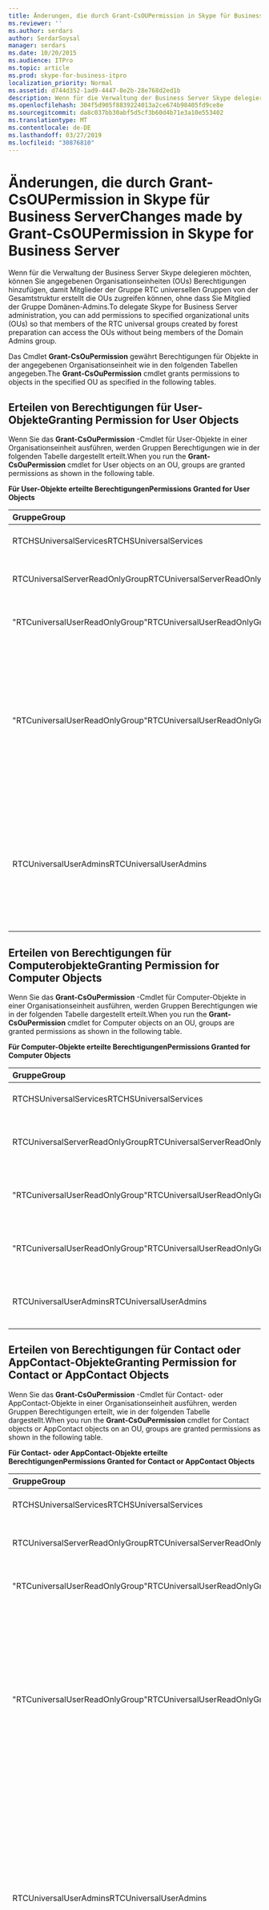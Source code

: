 ```yaml
---
title: Änderungen, die durch Grant-CsOUPermission in Skype für Business Server
ms.reviewer: ''
ms.author: serdars
author: SerdarSoysal
manager: serdars
ms.date: 10/20/2015
ms.audience: ITPro
ms.topic: article
ms.prod: skype-for-business-itpro
localization_priority: Normal
ms.assetid: d744d352-1ad9-4447-8e2b-28e768d2ed1b
description: Wenn für die Verwaltung der Business Server Skype delegieren möchten, können Sie angegebenen Organisationseinheiten (OUs) Berechtigungen hinzufügen, damit Mitglieder der Gruppe RTC universellen Gruppen von der Gesamtstruktur erstellt die OUs zugreifen können, ohne dass Sie Mitglied der Gruppe Domänen-Admins.
ms.openlocfilehash: 304f5d905f8839224013a2ce674b98405fd9ce8e
ms.sourcegitcommit: da8c037bb30abf5d5cf3b60d4b71e3a10e553402
ms.translationtype: MT
ms.contentlocale: de-DE
ms.lasthandoff: 03/27/2019
ms.locfileid: "30876810"
---
```

# <a name="changes-made-by-grant-csoupermission-in-skype-for-business-server"></a><span data-ttu-id="53d0d-103">Änderungen, die durch Grant-CsOUPermission in Skype für Business Server</span><span class="sxs-lookup"><span data-stu-id="53d0d-103">Changes made by Grant-CsOUPermission in Skype for Business Server</span></span>
 
<span data-ttu-id="53d0d-104">Wenn für die Verwaltung der Business Server Skype delegieren möchten, können Sie angegebenen Organisationseinheiten (OUs) Berechtigungen hinzufügen, damit Mitglieder der Gruppe RTC universellen Gruppen von der Gesamtstruktur erstellt die OUs zugreifen können, ohne dass Sie Mitglied der Gruppe Domänen-Admins.</span><span class="sxs-lookup"><span data-stu-id="53d0d-104">To delegate Skype for Business Server administration, you can add permissions to specified organizational units (OUs) so that members of the RTC universal groups created by forest preparation can access the OUs without being members of the Domain Admins group.</span></span> 
  
<span data-ttu-id="53d0d-105">Das Cmdlet **Grant-CsOuPermission** gewährt Berechtigungen für Objekte in der angegebenen Organisationseinheit wie in den folgenden Tabellen angegeben.</span><span class="sxs-lookup"><span data-stu-id="53d0d-105">The **Grant-CsOuPermission** cmdlet grants permissions to objects in the specified OU as specified in the following tables.</span></span>
  
## <a name="granting-permission-for-user-objects"></a><span data-ttu-id="53d0d-106">Erteilen von Berechtigungen für User-Objekte</span><span class="sxs-lookup"><span data-stu-id="53d0d-106">Granting Permission for User Objects</span></span>

<span data-ttu-id="53d0d-107">Wenn Sie das **Grant-CsOuPermission** -Cmdlet für User-Objekte in einer Organisationseinheit ausführen, werden Gruppen Berechtigungen wie in der folgenden Tabelle dargestellt erteilt.</span><span class="sxs-lookup"><span data-stu-id="53d0d-107">When you run the **Grant-CsOuPermission** cmdlet for User objects on an OU, groups are granted permissions as shown in the following table.</span></span>
  
<span data-ttu-id="53d0d-108">**Für User-Objekte erteilte Berechtigungen**</span><span class="sxs-lookup"><span data-stu-id="53d0d-108">**Permissions Granted for User Objects**</span></span>

|<span data-ttu-id="53d0d-109">**Gruppe**</span><span class="sxs-lookup"><span data-stu-id="53d0d-109">**Group**</span></span>|<span data-ttu-id="53d0d-110">**Berechtigung**</span><span class="sxs-lookup"><span data-stu-id="53d0d-110">**Permission**</span></span>|<span data-ttu-id="53d0d-111">**Gilt für**</span><span class="sxs-lookup"><span data-stu-id="53d0d-111">**Applies to**</span></span>|
|:-----|:-----|:-----|
|<span data-ttu-id="53d0d-112">RTCHSUniversalServices</span><span class="sxs-lookup"><span data-stu-id="53d0d-112">RTCHSUniversalServices</span></span>  <br/> |<span data-ttu-id="53d0d-113">Verzeichnisänderungen</span><span class="sxs-lookup"><span data-stu-id="53d0d-113">Replicating directory changes</span></span>  <br/> |<span data-ttu-id="53d0d-114">Nur dieses Objekt</span><span class="sxs-lookup"><span data-stu-id="53d0d-114">This object only</span></span>  <br/> |
|<span data-ttu-id="53d0d-115">RTCUniversalServerReadOnlyGroup</span><span class="sxs-lookup"><span data-stu-id="53d0d-115">RTCUniversalServerReadOnlyGroup</span></span>  <br/> |<span data-ttu-id="53d0d-116">Inhalt auflisten</span><span class="sxs-lookup"><span data-stu-id="53d0d-116">List contents</span></span>  <br/> <span data-ttu-id="53d0d-117">Alle Eigenschaften lesen</span><span class="sxs-lookup"><span data-stu-id="53d0d-117">Read all properties</span></span>  <br/> <span data-ttu-id="53d0d-118">Leseberechtigungen</span><span class="sxs-lookup"><span data-stu-id="53d0d-118">Read permissions</span></span>  <br/> |<span data-ttu-id="53d0d-119">Nur dieses Objekt</span><span class="sxs-lookup"><span data-stu-id="53d0d-119">This object only</span></span>  <br/> |
|<span data-ttu-id="53d0d-120">"RTCuniversalUserReadOnlyGroup"</span><span class="sxs-lookup"><span data-stu-id="53d0d-120">RTCUniversalUserReadOnlyGroup</span></span>  <br/> |<span data-ttu-id="53d0d-121">Inhalt auflisten</span><span class="sxs-lookup"><span data-stu-id="53d0d-121">List contents</span></span>  <br/> <span data-ttu-id="53d0d-122">Alle Eigenschaften lesen</span><span class="sxs-lookup"><span data-stu-id="53d0d-122">Read all properties</span></span>  <br/> <span data-ttu-id="53d0d-123">Leseberechtigungen</span><span class="sxs-lookup"><span data-stu-id="53d0d-123">Read permissions</span></span>  <br/> |<span data-ttu-id="53d0d-124">Nur dieses Objekt</span><span class="sxs-lookup"><span data-stu-id="53d0d-124">This object only</span></span>  <br/> |
|<span data-ttu-id="53d0d-125">"RTCuniversalUserReadOnlyGroup"</span><span class="sxs-lookup"><span data-stu-id="53d0d-125">RTCUniversalUserReadOnlyGroup</span></span>  <br/> |<span data-ttu-id="53d0d-126">RTCUserSearchPropertySet lesen</span><span class="sxs-lookup"><span data-stu-id="53d0d-126">Read RTCUserSearchPropertySet</span></span>  <br/> <span data-ttu-id="53d0d-127">RTCUserProvisioningPropertySet lesen</span><span class="sxs-lookup"><span data-stu-id="53d0d-127">Read RTCUserProvisioningPropertySet</span></span>  <br/> <span data-ttu-id="53d0d-128">RTCPropertySet lesen</span><span class="sxs-lookup"><span data-stu-id="53d0d-128">Read RTCPropertySet</span></span>  <br/> <span data-ttu-id="53d0d-129">Öffentliche Informationen lesen</span><span class="sxs-lookup"><span data-stu-id="53d0d-129">Read Public-Information</span></span>  <br/> <span data-ttu-id="53d0d-130">Allgemeine Informationen lesen</span><span class="sxs-lookup"><span data-stu-id="53d0d-130">Read General-Information</span></span>  <br/> <span data-ttu-id="53d0d-131">Benutzer Kontoeinschränkungen lesen</span><span class="sxs-lookup"><span data-stu-id="53d0d-131">Read User-Account-Restrictions</span></span>  <br/> |<span data-ttu-id="53d0d-132">Untergeordnete User-Objekte</span><span class="sxs-lookup"><span data-stu-id="53d0d-132">Descendant User objects</span></span>  <br/> |
|<span data-ttu-id="53d0d-133">RTCUniversalUserAdmins</span><span class="sxs-lookup"><span data-stu-id="53d0d-133">RTCUniversalUserAdmins</span></span>  <br/> |<span data-ttu-id="53d0d-134">Schreiben von RTCUserSearchPropertySet</span><span class="sxs-lookup"><span data-stu-id="53d0d-134">Write RTCUserSearchPropertySet</span></span>  <br/> <span data-ttu-id="53d0d-135">Schreiben Sie "msexchucvoicemailsettings"</span><span class="sxs-lookup"><span data-stu-id="53d0d-135">Write msExchUCVoiceMailSettings</span></span>  <br/> <span data-ttu-id="53d0d-136">Schreiben von RTCUserProvisioningPropertySet</span><span class="sxs-lookup"><span data-stu-id="53d0d-136">Write RTCUserProvisioningPropertySet</span></span>  <br/> <span data-ttu-id="53d0d-137">Schreiben von RTCPropertySet</span><span class="sxs-lookup"><span data-stu-id="53d0d-137">Write RTCPropertySet</span></span>  <br/> <span data-ttu-id="53d0d-138">ProxyAddresses schreiben</span><span class="sxs-lookup"><span data-stu-id="53d0d-138">Write proxyAddresses</span></span>  <br/> |<span data-ttu-id="53d0d-139">Untergeordnete User-Objekte</span><span class="sxs-lookup"><span data-stu-id="53d0d-139">Descendant User objects</span></span>  <br/> |
   
## <a name="granting-permission-for-computer-objects"></a><span data-ttu-id="53d0d-140">Erteilen von Berechtigungen für Computerobjekte</span><span class="sxs-lookup"><span data-stu-id="53d0d-140">Granting Permission for Computer Objects</span></span>

<span data-ttu-id="53d0d-141">Wenn Sie das **Grant-CsOuPermission** -Cmdlet für Computer-Objekte in einer Organisationseinheit ausführen, werden Gruppen Berechtigungen wie in der folgenden Tabelle dargestellt erteilt.</span><span class="sxs-lookup"><span data-stu-id="53d0d-141">When you run the **Grant-CsOuPermission** cmdlet for Computer objects on an OU, groups are granted permissions as shown in the following table.</span></span>
  
<span data-ttu-id="53d0d-142">**Für Computer-Objekte erteilte Berechtigungen**</span><span class="sxs-lookup"><span data-stu-id="53d0d-142">**Permissions Granted for Computer Objects**</span></span>

|<span data-ttu-id="53d0d-143">**Gruppe**</span><span class="sxs-lookup"><span data-stu-id="53d0d-143">**Group**</span></span>|<span data-ttu-id="53d0d-144">**Berechtigung**</span><span class="sxs-lookup"><span data-stu-id="53d0d-144">**Permission**</span></span>|<span data-ttu-id="53d0d-145">**Gilt für**</span><span class="sxs-lookup"><span data-stu-id="53d0d-145">**Applies to**</span></span>|
|:-----|:-----|:-----|
|<span data-ttu-id="53d0d-146">RTCHSUniversalServices</span><span class="sxs-lookup"><span data-stu-id="53d0d-146">RTCHSUniversalServices</span></span>  <br/> |<span data-ttu-id="53d0d-147">Verzeichnisänderungen</span><span class="sxs-lookup"><span data-stu-id="53d0d-147">Replicating directory changes</span></span>  <br/> |<span data-ttu-id="53d0d-148">Nur dieses Objekt</span><span class="sxs-lookup"><span data-stu-id="53d0d-148">This object only</span></span>  <br/> |
|<span data-ttu-id="53d0d-149">RTCUniversalServerReadOnlyGroup</span><span class="sxs-lookup"><span data-stu-id="53d0d-149">RTCUniversalServerReadOnlyGroup</span></span>  <br/> |<span data-ttu-id="53d0d-150">Inhalt auflisten</span><span class="sxs-lookup"><span data-stu-id="53d0d-150">List contents</span></span>  <br/> <span data-ttu-id="53d0d-151">Alle Eigenschaften lesen</span><span class="sxs-lookup"><span data-stu-id="53d0d-151">Read all properties</span></span>  <br/> <span data-ttu-id="53d0d-152">Leseberechtigungen</span><span class="sxs-lookup"><span data-stu-id="53d0d-152">Read permissions</span></span>  <br/> |<span data-ttu-id="53d0d-153">Nur dieses Objekt</span><span class="sxs-lookup"><span data-stu-id="53d0d-153">This object only</span></span>  <br/> |
|<span data-ttu-id="53d0d-154">"RTCuniversalUserReadOnlyGroup"</span><span class="sxs-lookup"><span data-stu-id="53d0d-154">RTCUniversalUserReadOnlyGroup</span></span>  <br/> |<span data-ttu-id="53d0d-155">Inhalt auflisten</span><span class="sxs-lookup"><span data-stu-id="53d0d-155">List contents</span></span>  <br/> <span data-ttu-id="53d0d-156">Alle Eigenschaften lesen</span><span class="sxs-lookup"><span data-stu-id="53d0d-156">Read all properties</span></span>  <br/> <span data-ttu-id="53d0d-157">Leseberechtigungen</span><span class="sxs-lookup"><span data-stu-id="53d0d-157">Read permissions</span></span>  <br/> |<span data-ttu-id="53d0d-158">Nur dieses Objekt</span><span class="sxs-lookup"><span data-stu-id="53d0d-158">This object only</span></span>  <br/> |
|<span data-ttu-id="53d0d-159">"RTCuniversalUserReadOnlyGroup"</span><span class="sxs-lookup"><span data-stu-id="53d0d-159">RTCUniversalUserReadOnlyGroup</span></span>  <br/> |<span data-ttu-id="53d0d-160">Öffentliche Informationen lesen</span><span class="sxs-lookup"><span data-stu-id="53d0d-160">Read Public-Information</span></span>  <br/> <span data-ttu-id="53d0d-161">Lesen Sie überprüft-DNS-Host-Name</span><span class="sxs-lookup"><span data-stu-id="53d0d-161">Read Validated-DNS-Host-Name</span></span>  <br/> |<span data-ttu-id="53d0d-162">Untergeordnete Computer-Objekte</span><span class="sxs-lookup"><span data-stu-id="53d0d-162">Descendant Computer objects</span></span>  <br/> |
|<span data-ttu-id="53d0d-163">RTCUniversalUserAdmins</span><span class="sxs-lookup"><span data-stu-id="53d0d-163">RTCUniversalUserAdmins</span></span>  <br/> |<span data-ttu-id="53d0d-164">Öffentliche Informationen lesen</span><span class="sxs-lookup"><span data-stu-id="53d0d-164">Read Public-Information</span></span>  <br/> <span data-ttu-id="53d0d-165">Lesen Sie überprüft-DNS-Host-Name</span><span class="sxs-lookup"><span data-stu-id="53d0d-165">Read Validated-DNS-Host-Name</span></span>  <br/> |<span data-ttu-id="53d0d-166">Untergeordnete Computer-Objekte</span><span class="sxs-lookup"><span data-stu-id="53d0d-166">Descendant Computer objects</span></span>  <br/> |
   
## <a name="granting-permission-for-contact-or-appcontact-objects"></a><span data-ttu-id="53d0d-167">Erteilen von Berechtigungen für Contact oder AppContact-Objekte</span><span class="sxs-lookup"><span data-stu-id="53d0d-167">Granting Permission for Contact or AppContact Objects</span></span>

<span data-ttu-id="53d0d-168">Wenn Sie das **Grant-CsOuPermission** -Cmdlet für Contact- oder AppContact-Objekte in einer Organisationseinheit ausführen, werden Gruppen Berechtigungen erteilt, wie in der folgenden Tabelle dargestellt.</span><span class="sxs-lookup"><span data-stu-id="53d0d-168">When you run the **Grant-CsOuPermission** cmdlet for Contact objects or AppContact objects on an OU, groups are granted permissions as shown in the following table.</span></span>
  
<span data-ttu-id="53d0d-169">**Für Contact- oder AppContact-Objekte erteilte Berechtigungen**</span><span class="sxs-lookup"><span data-stu-id="53d0d-169">**Permissions Granted for Contact or AppContact Objects**</span></span>

|<span data-ttu-id="53d0d-170">**Gruppe**</span><span class="sxs-lookup"><span data-stu-id="53d0d-170">**Group**</span></span>|<span data-ttu-id="53d0d-171">**Berechtigung**</span><span class="sxs-lookup"><span data-stu-id="53d0d-171">**Permission**</span></span>|<span data-ttu-id="53d0d-172">**Gilt für**</span><span class="sxs-lookup"><span data-stu-id="53d0d-172">**Applies to**</span></span>|
|:-----|:-----|:-----|
|<span data-ttu-id="53d0d-173">RTCHSUniversalServices</span><span class="sxs-lookup"><span data-stu-id="53d0d-173">RTCHSUniversalServices</span></span>  <br/> |<span data-ttu-id="53d0d-174">Verzeichnisänderungen</span><span class="sxs-lookup"><span data-stu-id="53d0d-174">Replicating directory changes</span></span>  <br/> |<span data-ttu-id="53d0d-175">Nur dieses Objekt</span><span class="sxs-lookup"><span data-stu-id="53d0d-175">This object only</span></span>  <br/> |
|<span data-ttu-id="53d0d-176">RTCUniversalServerReadOnlyGroup</span><span class="sxs-lookup"><span data-stu-id="53d0d-176">RTCUniversalServerReadOnlyGroup</span></span>  <br/> |<span data-ttu-id="53d0d-177">Inhalt auflisten</span><span class="sxs-lookup"><span data-stu-id="53d0d-177">List contents</span></span>  <br/> <span data-ttu-id="53d0d-178">Alle Eigenschaften lesen</span><span class="sxs-lookup"><span data-stu-id="53d0d-178">Read all properties</span></span>  <br/> <span data-ttu-id="53d0d-179">Leseberechtigungen</span><span class="sxs-lookup"><span data-stu-id="53d0d-179">Read permissions</span></span>  <br/> |<span data-ttu-id="53d0d-180">Nur dieses Objekt</span><span class="sxs-lookup"><span data-stu-id="53d0d-180">This object only</span></span>  <br/> |
|<span data-ttu-id="53d0d-181">"RTCuniversalUserReadOnlyGroup"</span><span class="sxs-lookup"><span data-stu-id="53d0d-181">RTCUniversalUserReadOnlyGroup</span></span>  <br/> |<span data-ttu-id="53d0d-182">Inhalt auflisten</span><span class="sxs-lookup"><span data-stu-id="53d0d-182">List contents</span></span>  <br/> <span data-ttu-id="53d0d-183">Alle Eigenschaften lesen</span><span class="sxs-lookup"><span data-stu-id="53d0d-183">Read all properties</span></span>  <br/> <span data-ttu-id="53d0d-184">Leseberechtigungen</span><span class="sxs-lookup"><span data-stu-id="53d0d-184">Read permissions</span></span>  <br/> |<span data-ttu-id="53d0d-185">Nur dieses Objekt</span><span class="sxs-lookup"><span data-stu-id="53d0d-185">This object only</span></span>  <br/> |
|<span data-ttu-id="53d0d-186">"RTCuniversalUserReadOnlyGroup"</span><span class="sxs-lookup"><span data-stu-id="53d0d-186">RTCUniversalUserReadOnlyGroup</span></span>  <br/> |<span data-ttu-id="53d0d-187">RTCUserSearchPropertySet lesen</span><span class="sxs-lookup"><span data-stu-id="53d0d-187">Read RTCUserSearchPropertySet</span></span>  <br/> <span data-ttu-id="53d0d-188">RTCUserProvisioningPropertySet lesen</span><span class="sxs-lookup"><span data-stu-id="53d0d-188">Read RTCUserProvisioningPropertySet</span></span>  <br/> <span data-ttu-id="53d0d-189">RTCPropertySet lesen</span><span class="sxs-lookup"><span data-stu-id="53d0d-189">Read RTCPropertySet</span></span>  <br/> <span data-ttu-id="53d0d-190">Öffentliche Informationen lesen</span><span class="sxs-lookup"><span data-stu-id="53d0d-190">Read Public-Information</span></span>  <br/> <span data-ttu-id="53d0d-191">Allgemeine Informationen lesen</span><span class="sxs-lookup"><span data-stu-id="53d0d-191">Read General-Information</span></span>  <br/> <span data-ttu-id="53d0d-192">Lesen Sie persönliche Informationen</span><span class="sxs-lookup"><span data-stu-id="53d0d-192">Read Personal-Information</span></span>  <br/> <span data-ttu-id="53d0d-193">Benutzer Kontoeinschränkungen lesen</span><span class="sxs-lookup"><span data-stu-id="53d0d-193">Read User-Account-Restrictions</span></span>  <br/> |<span data-ttu-id="53d0d-194">Untergeordnete Contact-Objekte</span><span class="sxs-lookup"><span data-stu-id="53d0d-194">Descendant Contact objects</span></span>  <br/> |
|<span data-ttu-id="53d0d-195">RTCUniversalUserAdmins</span><span class="sxs-lookup"><span data-stu-id="53d0d-195">RTCUniversalUserAdmins</span></span>  <br/> |<span data-ttu-id="53d0d-196">Schreiben von RTCUserSearchPropertySet</span><span class="sxs-lookup"><span data-stu-id="53d0d-196">Write RTCUserSearchPropertySet</span></span>  <br/> <span data-ttu-id="53d0d-197">"Otheripphone" schreiben</span><span class="sxs-lookup"><span data-stu-id="53d0d-197">Write otherIpPhone</span></span>  <br/> <span data-ttu-id="53d0d-198">DisplayName schreiben</span><span class="sxs-lookup"><span data-stu-id="53d0d-198">Write displayName</span></span>  <br/> <span data-ttu-id="53d0d-199">Schreiben Sie Beschreibung</span><span class="sxs-lookup"><span data-stu-id="53d0d-199">Write description</span></span>  <br/> <span data-ttu-id="53d0d-200">TelephoneNumber schreiben</span><span class="sxs-lookup"><span data-stu-id="53d0d-200">Write telephoneNumber</span></span>  <br/> <span data-ttu-id="53d0d-201">Schreiben Sie "msexchucvoicemailsettings"</span><span class="sxs-lookup"><span data-stu-id="53d0d-201">Write msExchUCVoiceMailSettings</span></span>  <br/> <span data-ttu-id="53d0d-202">Schreiben von RTCUserProvisioningPropertySet</span><span class="sxs-lookup"><span data-stu-id="53d0d-202">Write RTCUserProvisioningPropertySet</span></span>  <br/> <span data-ttu-id="53d0d-203">Schreiben von RTCPropertySet</span><span class="sxs-lookup"><span data-stu-id="53d0d-203">Write RTCPropertySet</span></span>  <br/> <span data-ttu-id="53d0d-204">ProxyAddresses schreiben</span><span class="sxs-lookup"><span data-stu-id="53d0d-204">Write proxyAddresses</span></span>  <br/> |<span data-ttu-id="53d0d-205">Untergeordnete Contact-Objekte</span><span class="sxs-lookup"><span data-stu-id="53d0d-205">Descendant Contact objects</span></span>  <br/> |
   
## <a name="granting-permission-for-device-objects"></a><span data-ttu-id="53d0d-206">Erteilen von Berechtigungen für Device-Objekte</span><span class="sxs-lookup"><span data-stu-id="53d0d-206">Granting Permission for Device Objects</span></span>

<span data-ttu-id="53d0d-207">Wenn Sie das **Grant-CsOuPermission** -Cmdlet für Device-Objekte in einer Organisationseinheit ausführen, werden Gruppen Berechtigungen wie in der folgenden Tabelle dargestellt erteilt.</span><span class="sxs-lookup"><span data-stu-id="53d0d-207">When you run the **Grant-CsOuPermission** cmdlet for Device objects on an OU, groups are granted permissions as shown in the following table.</span></span>
  
<span data-ttu-id="53d0d-208">**Für Device-Objekte erteilte Berechtigungen**</span><span class="sxs-lookup"><span data-stu-id="53d0d-208">**Permissions Granted for Device Objects**</span></span>

|<span data-ttu-id="53d0d-209">**Gruppe**</span><span class="sxs-lookup"><span data-stu-id="53d0d-209">**Group**</span></span>|<span data-ttu-id="53d0d-210">**Berechtigung**</span><span class="sxs-lookup"><span data-stu-id="53d0d-210">**Permission**</span></span>|<span data-ttu-id="53d0d-211">**Gilt für**</span><span class="sxs-lookup"><span data-stu-id="53d0d-211">**Applies to**</span></span>|
|:-----|:-----|:-----|
|<span data-ttu-id="53d0d-212">RTCHSUniversalServices</span><span class="sxs-lookup"><span data-stu-id="53d0d-212">RTCHSUniversalServices</span></span>  <br/> |<span data-ttu-id="53d0d-213">Verzeichnisänderungen</span><span class="sxs-lookup"><span data-stu-id="53d0d-213">Replicating directory changes</span></span>  <br/> |<span data-ttu-id="53d0d-214">Nur dieses Objekt</span><span class="sxs-lookup"><span data-stu-id="53d0d-214">This object only</span></span>  <br/> |
|<span data-ttu-id="53d0d-215">RTCUniversalServerReadOnlyGroup</span><span class="sxs-lookup"><span data-stu-id="53d0d-215">RTCUniversalServerReadOnlyGroup</span></span>  <br/> |<span data-ttu-id="53d0d-216">Inhalt auflisten</span><span class="sxs-lookup"><span data-stu-id="53d0d-216">List contents</span></span>  <br/> <span data-ttu-id="53d0d-217">Alle Eigenschaften lesen</span><span class="sxs-lookup"><span data-stu-id="53d0d-217">Read all properties</span></span>  <br/> <span data-ttu-id="53d0d-218">Leseberechtigungen</span><span class="sxs-lookup"><span data-stu-id="53d0d-218">Read permissions</span></span>  <br/> |<span data-ttu-id="53d0d-219">Nur dieses Objekt</span><span class="sxs-lookup"><span data-stu-id="53d0d-219">This object only</span></span>  <br/> |
|<span data-ttu-id="53d0d-220">"RTCuniversalUserReadOnlyGroup"</span><span class="sxs-lookup"><span data-stu-id="53d0d-220">RTCUniversalUserReadOnlyGroup</span></span>  <br/> |<span data-ttu-id="53d0d-221">Inhalt auflisten</span><span class="sxs-lookup"><span data-stu-id="53d0d-221">List contents</span></span>  <br/> <span data-ttu-id="53d0d-222">Alle Eigenschaften lesen</span><span class="sxs-lookup"><span data-stu-id="53d0d-222">Read all properties</span></span>  <br/> <span data-ttu-id="53d0d-223">Leseberechtigungen</span><span class="sxs-lookup"><span data-stu-id="53d0d-223">Read permissions</span></span>  <br/> |<span data-ttu-id="53d0d-224">Nur dieses Objekt</span><span class="sxs-lookup"><span data-stu-id="53d0d-224">This object only</span></span>  <br/> |
|<span data-ttu-id="53d0d-225">"RTCuniversalUserReadOnlyGroup"</span><span class="sxs-lookup"><span data-stu-id="53d0d-225">RTCUniversalUserReadOnlyGroup</span></span>  <br/> |<span data-ttu-id="53d0d-226">RTCUserSearchPropertySet lesen</span><span class="sxs-lookup"><span data-stu-id="53d0d-226">Read RTCUserSearchPropertySet</span></span>  <br/> <span data-ttu-id="53d0d-227">RTCUserProvisioningPropertySet lesen</span><span class="sxs-lookup"><span data-stu-id="53d0d-227">Read RTCUserProvisioningPropertySet</span></span>  <br/> <span data-ttu-id="53d0d-228">RTCPropertySet lesen</span><span class="sxs-lookup"><span data-stu-id="53d0d-228">Read RTCPropertySet</span></span>  <br/> <span data-ttu-id="53d0d-229">Öffentliche Informationen lesen</span><span class="sxs-lookup"><span data-stu-id="53d0d-229">Read Public-Information</span></span>  <br/> <span data-ttu-id="53d0d-230">Lesen Sie persönliche Informationen</span><span class="sxs-lookup"><span data-stu-id="53d0d-230">Read Personal-Information</span></span>  <br/> <span data-ttu-id="53d0d-231">Allgemeine Informationen lesen</span><span class="sxs-lookup"><span data-stu-id="53d0d-231">Read General-Information</span></span>  <br/> <span data-ttu-id="53d0d-232">Benutzer Kontoeinschränkungen lesen</span><span class="sxs-lookup"><span data-stu-id="53d0d-232">Read User-Account-Restrictions</span></span>  <br/> |<span data-ttu-id="53d0d-233">Untergeordnete Contact-Objekte</span><span class="sxs-lookup"><span data-stu-id="53d0d-233">Descendant Contact objects</span></span>  <br/> |
|<span data-ttu-id="53d0d-234">RTCUniversalUserAdmins</span><span class="sxs-lookup"><span data-stu-id="53d0d-234">RTCUniversalUserAdmins</span></span>  <br/> |<span data-ttu-id="53d0d-235">Untergeordnetes Objekt erstellen</span><span class="sxs-lookup"><span data-stu-id="53d0d-235">Create child</span></span>  <br/> <span data-ttu-id="53d0d-236">Untergeordnetes Objekt löschen</span><span class="sxs-lookup"><span data-stu-id="53d0d-236">Delete child</span></span>  <br/> <span data-ttu-id="53d0d-237">Struktur löschen</span><span class="sxs-lookup"><span data-stu-id="53d0d-237">Delete tree</span></span>  <br/> |<span data-ttu-id="53d0d-238">Kontakt</span><span class="sxs-lookup"><span data-stu-id="53d0d-238">Contact</span></span>  <br/> |
|<span data-ttu-id="53d0d-239">RTCUniversalUserAdmins</span><span class="sxs-lookup"><span data-stu-id="53d0d-239">RTCUniversalUserAdmins</span></span>  <br/> |<span data-ttu-id="53d0d-240">DisplayName schreiben</span><span class="sxs-lookup"><span data-stu-id="53d0d-240">Write displayName</span></span>  <br/> <span data-ttu-id="53d0d-241">Schreiben Sie Beschreibung</span><span class="sxs-lookup"><span data-stu-id="53d0d-241">Write description</span></span>  <br/> <span data-ttu-id="53d0d-242">TelephoneNumber schreiben</span><span class="sxs-lookup"><span data-stu-id="53d0d-242">Write telephoneNumber</span></span>  <br/> |<span data-ttu-id="53d0d-243">Untergeordnete User-Objekte</span><span class="sxs-lookup"><span data-stu-id="53d0d-243">Descendant User objects</span></span>  <br/> |
|<span data-ttu-id="53d0d-244">RTCUniversalUserAdmins</span><span class="sxs-lookup"><span data-stu-id="53d0d-244">RTCUniversalUserAdmins</span></span>  <br/> |<span data-ttu-id="53d0d-245">Schreiben von RTCUserSearchPropertySet</span><span class="sxs-lookup"><span data-stu-id="53d0d-245">Write RTCUserSearchPropertySet</span></span>  <br/> <span data-ttu-id="53d0d-246">"Otheripphone" schreiben</span><span class="sxs-lookup"><span data-stu-id="53d0d-246">Write otherIpPhone</span></span>  <br/> <span data-ttu-id="53d0d-247">DisplayName schreiben</span><span class="sxs-lookup"><span data-stu-id="53d0d-247">Write displayName</span></span>  <br/> <span data-ttu-id="53d0d-248">Schreiben Sie Beschreibung</span><span class="sxs-lookup"><span data-stu-id="53d0d-248">Write description</span></span>  <br/> <span data-ttu-id="53d0d-249">TelephoneNumber schreiben</span><span class="sxs-lookup"><span data-stu-id="53d0d-249">Write telephoneNumber</span></span>  <br/> <span data-ttu-id="53d0d-250">Schreiben Sie "msexchucvoicemailsettings"</span><span class="sxs-lookup"><span data-stu-id="53d0d-250">Write msExchUCVoiceMailSettings</span></span>  <br/> <span data-ttu-id="53d0d-251">Schreiben von RTCUserProvisioningPropertySet</span><span class="sxs-lookup"><span data-stu-id="53d0d-251">Write RTCUserProvisioningPropertySet</span></span>  <br/> <span data-ttu-id="53d0d-252">Schreiben von RTCPropertySet</span><span class="sxs-lookup"><span data-stu-id="53d0d-252">Write RTCPropertySet</span></span>  <br/> <span data-ttu-id="53d0d-253">ProxyAddresses schreiben</span><span class="sxs-lookup"><span data-stu-id="53d0d-253">Write proxyAddresses</span></span>  <br/> |<span data-ttu-id="53d0d-254">Untergeordnete Contact-Objekte</span><span class="sxs-lookup"><span data-stu-id="53d0d-254">Descendant Contact objects</span></span>  <br/> |
   
## <a name="granting-permission-for-inetorgperson-objects"></a><span data-ttu-id="53d0d-255">Erteilen von Berechtigungen für InetOrgPerson-Objekte</span><span class="sxs-lookup"><span data-stu-id="53d0d-255">Granting Permission for InetOrgPerson Objects</span></span>

<span data-ttu-id="53d0d-256">Wenn Sie das **Grant-CsOuPermission** -Cmdlet für InetOrgPerson-Objekte in einer Organisationseinheit ausführen, werden Gruppen Berechtigungen wie in der folgenden Tabelle dargestellt erteilt.</span><span class="sxs-lookup"><span data-stu-id="53d0d-256">When you run the **Grant-CsOuPermission** cmdlet for InetOrgPerson objects on an OU, groups are granted permissions as shown in the following table.</span></span>
  
<span data-ttu-id="53d0d-257">**Für InetOrgPerson-Objekte erteilte Berechtigungen**</span><span class="sxs-lookup"><span data-stu-id="53d0d-257">**Permissions Granted for InetOrgPerson Objects**</span></span>

|<span data-ttu-id="53d0d-258">**Gruppe**</span><span class="sxs-lookup"><span data-stu-id="53d0d-258">**Group**</span></span>|<span data-ttu-id="53d0d-259">**Berechtigung**</span><span class="sxs-lookup"><span data-stu-id="53d0d-259">**Permission**</span></span>|<span data-ttu-id="53d0d-260">**Gilt für**</span><span class="sxs-lookup"><span data-stu-id="53d0d-260">**Applies to**</span></span>|
|:-----|:-----|:-----|
|<span data-ttu-id="53d0d-261">RTCHSUniversalServices</span><span class="sxs-lookup"><span data-stu-id="53d0d-261">RTCHSUniversalServices</span></span>  <br/> |<span data-ttu-id="53d0d-262">Verzeichnisänderungen</span><span class="sxs-lookup"><span data-stu-id="53d0d-262">Replicating directory changes</span></span>  <br/> |<span data-ttu-id="53d0d-263">Nur dieses Objekt</span><span class="sxs-lookup"><span data-stu-id="53d0d-263">This object only</span></span>  <br/> |
|<span data-ttu-id="53d0d-264">RTCUniversalServerReadOnlyGroup</span><span class="sxs-lookup"><span data-stu-id="53d0d-264">RTCUniversalServerReadOnlyGroup</span></span>  <br/> |<span data-ttu-id="53d0d-265">Inhalt auflisten</span><span class="sxs-lookup"><span data-stu-id="53d0d-265">List contents</span></span>  <br/> <span data-ttu-id="53d0d-266">Alle Eigenschaften lesen</span><span class="sxs-lookup"><span data-stu-id="53d0d-266">Read all properties</span></span>  <br/> <span data-ttu-id="53d0d-267">Leseberechtigungen</span><span class="sxs-lookup"><span data-stu-id="53d0d-267">Read permissions</span></span>  <br/> |<span data-ttu-id="53d0d-268">Nur dieses Objekt</span><span class="sxs-lookup"><span data-stu-id="53d0d-268">This object only</span></span>  <br/> |
|<span data-ttu-id="53d0d-269">"RTCuniversalUserReadOnlyGroup"</span><span class="sxs-lookup"><span data-stu-id="53d0d-269">RTCUniversalUserReadOnlyGroup</span></span>  <br/> |<span data-ttu-id="53d0d-270">Inhalt auflisten</span><span class="sxs-lookup"><span data-stu-id="53d0d-270">List contents</span></span>  <br/> <span data-ttu-id="53d0d-271">Alle Eigenschaften lesen</span><span class="sxs-lookup"><span data-stu-id="53d0d-271">Read all properties</span></span>  <br/> <span data-ttu-id="53d0d-272">Leseberechtigungen</span><span class="sxs-lookup"><span data-stu-id="53d0d-272">Read permissions</span></span>  <br/> |<span data-ttu-id="53d0d-273">Nur dieses Objekt</span><span class="sxs-lookup"><span data-stu-id="53d0d-273">This object only</span></span>  <br/> |
|<span data-ttu-id="53d0d-274">"RTCuniversalUserReadOnlyGroup"</span><span class="sxs-lookup"><span data-stu-id="53d0d-274">RTCUniversalUserReadOnlyGroup</span></span>  <br/> |<span data-ttu-id="53d0d-275">RTCUserSearchPropertySet lesen</span><span class="sxs-lookup"><span data-stu-id="53d0d-275">Read RTCUserSearchPropertySet</span></span>  <br/> <span data-ttu-id="53d0d-276">RTCUserProvisioningPropertySet lesen</span><span class="sxs-lookup"><span data-stu-id="53d0d-276">Read RTCUserProvisioningPropertySet</span></span>  <br/> <span data-ttu-id="53d0d-277">RTCPropertySet lesen</span><span class="sxs-lookup"><span data-stu-id="53d0d-277">Read RTCPropertySet</span></span>  <br/> <span data-ttu-id="53d0d-278">Lesen Sie persönliche Informationen</span><span class="sxs-lookup"><span data-stu-id="53d0d-278">Read Personal-Information</span></span>  <br/> <span data-ttu-id="53d0d-279">Öffentliche Informationen lesen</span><span class="sxs-lookup"><span data-stu-id="53d0d-279">Read Public-Information</span></span>  <br/> <span data-ttu-id="53d0d-280">Allgemeine Informationen lesen</span><span class="sxs-lookup"><span data-stu-id="53d0d-280">Read General-Information</span></span>  <br/> <span data-ttu-id="53d0d-281">Benutzer Kontoeinschränkungen lesen</span><span class="sxs-lookup"><span data-stu-id="53d0d-281">Read User-Account-Restrictions</span></span>  <br/> |<span data-ttu-id="53d0d-282">Untergeordnete InetOrgPerson-Objekte</span><span class="sxs-lookup"><span data-stu-id="53d0d-282">Descendant inetOrgPerson objects</span></span>  <br/> |
|<span data-ttu-id="53d0d-283">RTCUniversalUserAdmins</span><span class="sxs-lookup"><span data-stu-id="53d0d-283">RTCUniversalUserAdmins</span></span>  <br/> |<span data-ttu-id="53d0d-284">Schreiben von RTCUserSearchPropertySet</span><span class="sxs-lookup"><span data-stu-id="53d0d-284">Write RTCUserSearchPropertySet</span></span>  <br/> <span data-ttu-id="53d0d-285">Schreiben von RTCUserProvisioningPropertySet</span><span class="sxs-lookup"><span data-stu-id="53d0d-285">Write RTCUserProvisioningPropertySet</span></span>  <br/> <span data-ttu-id="53d0d-286">Schreiben von RTCPropertySet</span><span class="sxs-lookup"><span data-stu-id="53d0d-286">Write RTCPropertySet</span></span>  <br/> <span data-ttu-id="53d0d-287">ProxyAddresses schreiben</span><span class="sxs-lookup"><span data-stu-id="53d0d-287">Write proxyAddresses</span></span>  <br/> |<span data-ttu-id="53d0d-288">Untergeordnete InetOrgPerson-Objekte</span><span class="sxs-lookup"><span data-stu-id="53d0d-288">Descendant inetOrgPerson objects</span></span>  <br/> |
   

